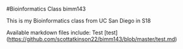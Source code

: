 #Bioinformatics Class  bimm143

This is my Bioinformatics class from UC San Diego in S18

Available markdown files include:
Test [test] (https://github.com/scottatkinson22/bimm143/blob/master/test.md)
